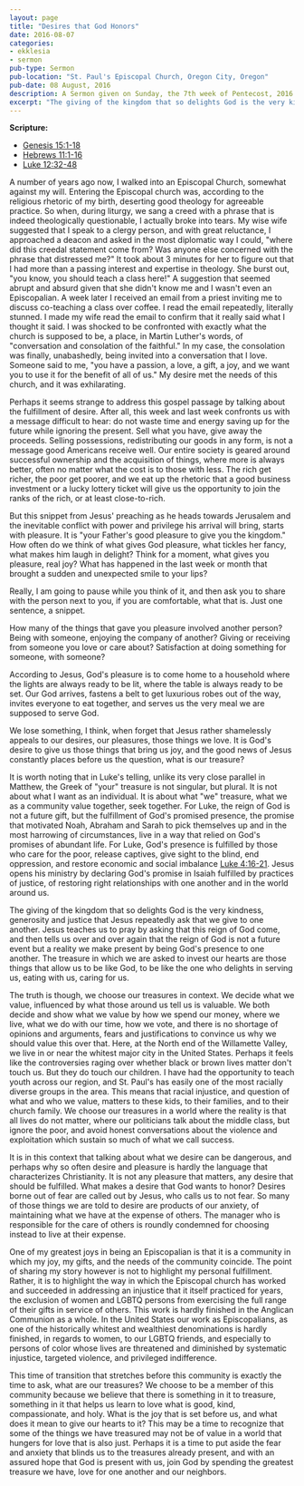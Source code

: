 ```yaml
---
layout: page
title: "Desires that God Honors"
date: 2016-08-07
categories:
- ekklesia
- sermon
pub-type: Sermon
pub-location: "St. Paul's Episcopal Church, Oregon City, Oregon"
pub-date: 08 August, 2016
description: A Sermon given on Sunday, the 7th week of Pentecost, 2016
excerpt: "The giving of the kingdom that so delights God is the very kindness, generosity and justice that Jesus repeatedly ask that we give to one another. Jesus teaches us to pray by asking that this reign of God come, and then tells us over and over again that the reign of God is not a future event but a reality we make present by being God's presence to one another. The treasure in which we are asked to invest our hearts are those things that allow us to be like God, to be like the one who delights in serving us, eating with us, caring for us."
---
```

**Scripture:**

- [Genesis 15:1-18](http://bible.oremus.org/?ql=338021192)
- [Hebrews 11:1-16](http://bible.oremus.org/?ql=338021163)
- [Luke 12:32-48](http://bible.oremus.org/?ql=338021137)

A number of years ago now, I walked into an Episcopal Church, somewhat against my will. Entering the Episcopal church was, according to the religious rhetoric of my birth, deserting good theology for agreeable practice. So when, during liturgy, we sang a creed with a phrase that is indeed theologically questionable, I actually broke into tears. My wise wife suggested that I speak to a clergy person, and with great reluctance, I approached a deacon and asked in the most diplomatic way I could, "where did this creedal statement come from? Was anyone else concerned with the phrase that distressed me?" It took about 3 minutes for her to figure out that I had more than a passing interest and expertise in theology. She burst out, "you know, you should teach a class here!" A suggestion that seemed abrupt and absurd given that she didn't know me and I wasn't even an Episcopalian. A week later I received an email from a priest inviting me to discuss co-teaching a class over coffee. I read the email repeatedly, literally stunned. I made my wife read the email to confirm that it really said what I thought it said. I was shocked to be confronted with exactly what the church is supposed to be, a place, in Martin Luther's words, of "conversation and consolation of the faithful." In my case, the consolation was finally, unabashedly, being invited into a conversation that I love. Someone said to me, "you have a passion, a love, a gift, a joy, and we want you to use it for the benefit of all of us." My desire met the needs of this church, and it was exhilarating.

Perhaps it seems strange to address this gospel passage by talking about the fulfillment of desire. After all, this week and last week confronts us with a message difficult to hear: do not waste time and energy saving up for the future while ignoring the present. Sell what you have, give away the proceeds. Selling possessions, redistributing our goods in any form, is not a message good Americans receive well. Our entire society is geared around successful ownership and the acquisition of things, where more is always better, often no matter what the cost is to those with less. The rich get richer, the poor get poorer, and we eat up the rhetoric that a good business investment or a lucky lottery ticket will give us the opportunity to join the ranks of the rich, or at least close-to-rich.

But this snippet from Jesus' preaching as he heads towards Jerusalem and the inevitable conflict with power and privilege his arrival will bring, starts with pleasure. It is "your Father's good pleasure to give you the kingdom." How often do we think of what gives God pleasure, what tickles her fancy, what makes him laugh in delight? Think for a moment, what gives you pleasure, real joy? What has happened in the last week or month that brought a sudden and unexpected smile to your lips?

Really, I am going to pause while you think of it, and then ask you to share with the person next to you, if you are comfortable, what that is. Just one sentence, a snippet.

How many of the things that gave you pleasure involved another person? Being with someone, enjoying the company of another? Giving or receiving from someone you love or care about? Satisfaction at doing something for someone, with someone?

According to Jesus, God's pleasure is to come home to a household where the lights are always ready to be lit, where the table is always ready to be set. Our God arrives, fastens a belt to get luxurious robes out of the way, invites everyone to eat together, and serves us the very meal we are supposed to serve God.

We lose something, I think, when forget that Jesus rather shamelessly appeals to our desires, our pleasures, those things we love. It is God's desire to give us those things that bring us joy, and the good news of Jesus constantly places before us the question, what is our treasure?

It is worth noting that in Luke's telling, unlike its very close parallel in Matthew, the Greek of "your" treasure is not singular, but plural. It is not about what I want as an individual. It is about what "we" treasure, what we as a community value together, seek together. For Luke, the reign of God is not a future gift, but the fulfillment of God's promised presence, the promise that motivated Noah, Abraham and Sarah to pick themselves up and in the most harrowing of circumstances, live in a way that relied on God's promises of abundant life. For Luke, God's presence is fulfilled by those who care for the poor, release captives, give sight to the blind, end oppression, and restore economic and social imbalance [Luke 4:16-21](http://bible.oremus.org/?ql=338021283). Jesus opens his ministry by declaring God's promise in Isaiah fulfilled by practices of justice, of restoring right relationships with one another and in the world around us.

The giving of the kingdom that so delights God is the very kindness, generosity and justice that Jesus repeatedly ask that we give to one another. Jesus teaches us to pray by asking that this reign of God come, and then tells us over and over again that the reign of God is not a future event but a reality we make present by being God's presence to one another. The treasure in which we are asked to invest our hearts are those things that allow us to be like God, to be like the one who delights in serving us, eating with us, caring for us.

The truth is though, we choose our treasures in context. We decide what we value, influenced by what those around us tell us is valuable. We both decide and show what we value by how we spend our money, where we live, what we do with our time, how we vote, and there is no shortage of opinions and arguments, fears and justifications to convince us why we should value this over that. Here, at the North end of the Willamette Valley, we live in or near the whitest major city in the United States. Perhaps it feels like the controversies raging over whether black or brown lives matter don't touch us. But they do touch our children. I have had the opportunity to teach youth across our region, and St. Paul's has easily one of the most racially diverse groups in the area. This means that racial injustice, and question of what and who we value, matters to these kids, to their families, and to their church family. We choose our treasures in a world where the reality is that all lives do not matter, where our politicians talk about the middle class, but ignore the poor, and avoid honest conversations about the violence and exploitation which sustain so much of what we call success.

It is in this context that talking about what we desire can be dangerous, and perhaps why so often desire and pleasure is hardly the language that characterizes Christianity. It is not any pleasure that matters, any desire that should be fulfilled. What makes a desire that God wants to honor? Desires borne out of fear are called out by Jesus, who calls us to not fear. So many of those things we are told to desire are products of our anxiety, of maintaining what we have at the expense of others. The manager who is responsible for the care of others is roundly condemned for choosing instead to live at their expense.

One of my greatest joys in being an Episcopalian is that it is a community in which my joy, my gifts, and the needs of the community coincide. The point of sharing my story however is not to highlight my personal fulfillment. Rather, it is to highlight the way in which the Episcopal church has worked and succeeded in addressing an injustice that it itself practiced for years, the exclusion of women and LGBTQ persons from exercising the full range of their gifts in service of others. This work is hardly finished in the Anglican Communion as a whole. In the United States our work as Episcopalians, as one of the historically whitest and wealthiest denominations is hardly finished, in regards to women, to our LGBTQ friends, and especially to persons of color whose lives are threatened and diminished by systematic injustice, targeted violence, and privileged indifference.

This time of transition that stretches before this community is exactly the time to ask, what are our treasures? We choose to be a member of this community because we believe that there is something in it to treasure, something in it that helps us learn to love what is good, kind, compassionate, and holy. What is the joy that is set before us, and what does it mean to give our hearts to it? This may be a time to recognize that some of the things we have treasured may not be of value in a world that hungers for love that is also just. Perhaps it is a time to put aside the fear and anxiety that blinds us to the treasures already present, and with an assured hope that God is present with us, join God by spending the greatest treasure we have, love for one another and our neighbors.
